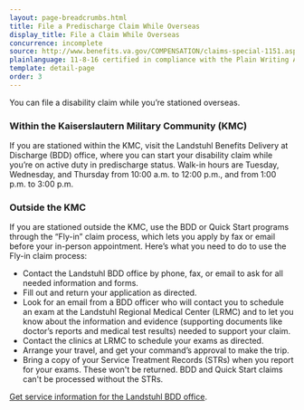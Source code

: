 ```yaml
---
layout: page-breadcrumbs.html
title: File a Predischarge Claim While Overseas
display_title: File a Claim While Overseas
concurrence: incomplete
source: http://www.benefits.va.gov/COMPENSATION/claims-special-1151.asp,http://www.benefits.va.gov/PREDISCHARGE/claims-pre-discharge-overseas-intake-sites.asp
plainlanguage: 11-8-16 certified in compliance with the Plain Writing Act
template: detail-page
order: 3
---
```


<div class="va-introtext">

You can file a disability claim while you’re stationed overseas. 

</div>

### Within the Kaiserslautern Military Community (KMC)

If you are stationed within the KMC, visit the Landstuhl Benefits Delivery at Discharge (BDD) office, where you can start your disability claim while you’re on active duty in predischarge status. Walk-in hours are Tuesday, Wednesday, and Thursday from 10:00 a.m. to 12:00 p.m., and from 1:00 p.m. to 3:00 p.m.

### Outside the KMC

If you are stationed outside the KMC, use the BDD or Quick Start programs through the “Fly-in” claim process, which lets you apply by fax or email before your in-person appointment. Here’s what you need to do to use the Fly-in claim process:

<div class="feature" markdown="1">

- Contact the Landstuhl BDD office by phone, fax, or email to ask for all needed information and forms.
- Fill out and return your application as directed.
- Look for an email from a BDD officer who will contact you to schedule an exam at the Landstuhl Regional Medical Center (LRMC) and to let you know about the information and evidence (supporting documents like doctor’s reports and medical test results) needed to support your claim.
- Contact the clinics at LRMC to schedule your exams as directed.
- Arrange your travel, and get your command’s approval to make the trip.
- Bring a copy of your Service Treatment Records (STRs) when you report for your exams. These won't be returned. BDD and Quick Start claims can't be processed without the STRs.

[Get service information for the Landstuhl BDD office](http://rhce.amedd.army.mil/landstuhl/services.cfm?MTFinfo_id=733).

</div>
